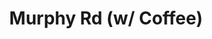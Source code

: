 ---
abv: 6.2%
alt:
availability: Keg
bitterness: 
description: Our rotating milk stout with coffee and a touch of vanilla.
gravity: 
hops: 
ibu: 16
img: murphy-road.jpg
layout: beer
malt: 
modal-id: murphy-road-coffee
title: Murphy Rd (w/ Coffee)
on-tap: yup
sourness: 
style: Milk Stout
---